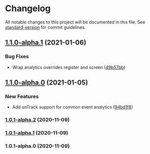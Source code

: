 # Changelog

All notable changes to this project will be documented in this file. See [standard-version](https://github.com/conventional-changelog/standard-version) for commit guidelines.

## [1.1.0-alpha.1](https://github.com/VerstSiu/support_buscompare/1.1.0-alpha.0...1.1.0-alpha.1) (2021-01-06)


### Bug Fixes

* Wrap analytics overrides register and screen ([49b57bb](https://github.com/VerstSiu/support_buscommit/49b57bbe09f7b7c6fb7bfe3c188e0dc1a485dfc7))

## [1.1.0-alpha.0](https://github.com/VerstSiu/support_buscompare/1.0.1-alpha.2...1.1.0-alpha.0) (2021-01-05)


### New Features

* Add onTrack support for common event analytics ([94bd1f8](https://github.com/VerstSiu/support_buscommit/94bd1f85fbdf6f4fa157d28702bd04ceef282953))

### [1.0.1-alpha.2](https://github.com/VerstSiu/support_buscompare/1.0.1-alpha.1...1.0.1-alpha.2) (2020-11-09)

### [1.0.1-alpha.1](https://github.com/VerstSiu/support_buscompare/1.0.1-alpha.0...1.0.1-alpha.1) (2020-11-09)

### 1.0.1-alpha.0 (2020-11-09)

